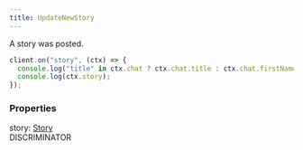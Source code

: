 ```yaml
---
title: UpdateNewStory
---
```


A story was posted.

```ts
client.on("story", (ctx) => {
  console.log("title" in ctx.chat ? ctx.chat.title : ctx.chat.firstName, "posted a story");
  console.log(ctx.story);
});
```

### Properties

<div class="flex flex-col gap-3"><div><div class="flex gap-2"><div class="font-mono p" id="p_story" data-anchor><span class="font-bold">story</span><span class="opacity-50">:</span> <a href="/gh/types/story"  >Story</a></div><div class="flex items-center"><div class="bg-dbt px-1.5 rounded-md select-none text-fgt text-[10px]">DISCRIMINATOR</div></div></div></div></div>

